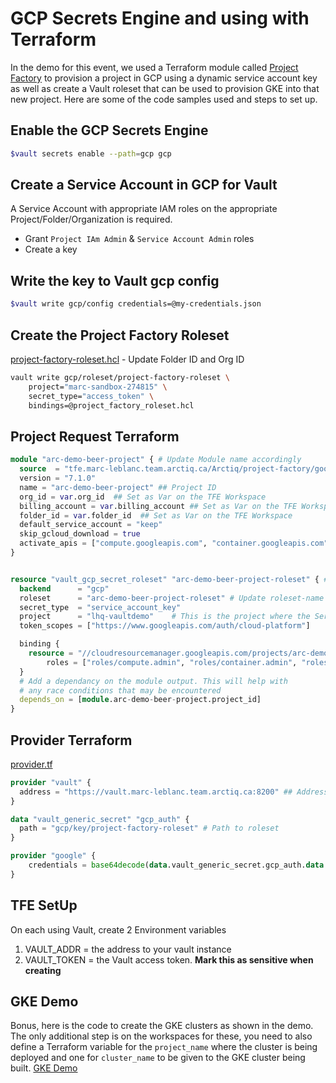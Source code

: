 # GCP Secrets Engine and using with Terraform

In the demo for this event, we used a Terraform module called [Project Factory](https://github.com/terraform-google-modules/terraform-google-project-factory) to provision a project in GCP using a dynamic service account key as well as create a Vault roleset that can be used to provision GKE into that new project. Here are some of the code samples used and steps to set up.

## Enable the GCP Secrets Engine

 ```bash
$vault secrets enable --path=gcp gcp
```

## Create a Service Account in GCP for Vault

A Service Account with appropriate IAM roles on the appropriate Project/Folder/Organization is required. 
* Grant `Project IAm Admin` & `Service Account Admin` roles
* Create a key

## Write the key to Vault gcp config
```bash 
$vault write gcp/config credentials=@my-credentials.json
```

## Create the Project Factory Roleset
[project-factory-roleset.hcl](project_factory_roleset.hcl) - Update Folder ID and Org ID
```bash
vault write gcp/roleset/project-factory-roleset \
    project="marc-sandbox-274815" \
    secret_type="access_token" \
    bindings=@project_factory_roleset.hcl
```

## Project Request Terraform

```terraform
module "arc-demo-beer-project" { # Update Module name accordingly
  source  = "tfe.marc-leblanc.team.arctiq.ca/Arctiq/project-factory/google" # Get this from your TFE instance Module path
  version = "7.1.0"
  name = "arc-demo-beer-project" ## Project ID
  org_id = var.org_id  ## Set as Var on the TFE Workspace
  billing_account = var.billing_account ## Set as Var on the TFE Workspace
  folder_id = var.folder_id	 ## Set as Var on the TFE Workspace
  default_service_account = "keep"
  skip_gcloud_download = true
  activate_apis = ["compute.googleapis.com", "container.googleapis.com"] # Change to desired  APIs
}


resource "vault_gcp_secret_roleset" "arc-demo-beer-project-roleset" { # Update roleset-name accordingly
  backend      = "gcp"
  roleset      = "arc-demo-beer-project-roleset" # Update roleset-name accordingly
  secret_type  = "service_account_key"
  project      = "lhq-vaultdemo"    # This is the project where the Service Account will be created. Applying this code will cause the SA to be created, but not a key
  token_scopes = ["https://www.googleapis.com/auth/cloud-platform"]

  binding {
    resource = "//cloudresourcemanager.googleapis.com/projects/arc-demo-beer-project" # what resource are you applying roles to
        roles = ["roles/compute.admin", "roles/container.admin", "roles/iam.serviceAccountUser"] # What roles are associated with this resource
  }
  # Add a dependancy on the module output. This will help with 
  # any race conditions that may be encountered
  depends_on = [module.arc-demo-beer-project.project_id] 
}
```

## Provider Terraform

[provider.tf](./providers.tf)
```terraform
provider "vault" {
  address = "https://vault.marc-leblanc.team.arctiq.ca:8200" ## Address to your Vault instance. Alternative set as an Environment Variable on TFE Workspace
}

data "vault_generic_secret" "gcp_auth" {
  path = "gcp/key/project-factory-roleset" # Path to roleset
}

provider "google" {
    credentials = base64decode(data.vault_generic_secret.gcp_auth.data.private_key_data) # Secret retrieved from Vault
}

```

## TFE SetUp

On each using Vault, create 2 Environment variables
1) VAULT_ADDR = the address to your vault instance
2) VAULT_TOKEN = the Vault access token. **Mark this as sensitive when  creating**

## GKE Demo

Bonus, here is the code to create the GKE clusters as shown in the demo. The only additional step is on the workspaces for these, you need to also define a Terraform variable for the `project_name` where the cluster is being deployed and one for `cluster_name` to be given to the GKE cluster being built. 
[GKE Demo](./gke-demo/)